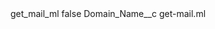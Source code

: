<?xml version="1.0" encoding="UTF-8"?>
<CustomMetadata xmlns="http://soap.sforce.com/2006/04/metadata" xmlns:xsi="http://www.w3.org/2001/XMLSchema-instance" xmlns:xsd="http://www.w3.org/2001/XMLSchema">
    <label>get_mail_ml</label>
    <protected>false</protected>
    <values>
        <field>Domain_Name__c</field>
        <value xsi:type="xsd:string">get-mail.ml</value>
    </values>
</CustomMetadata>

